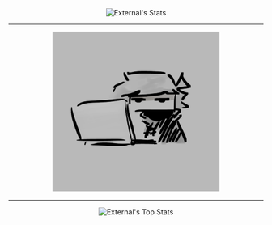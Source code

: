 <div align="center">
  <img alt="External's Stats" src="https://github-readme-stats.vercel.app/api?username=externalhost0&theme=maroongold&show_icons=true"/>
  <hr>
  <img alt="Not Me" src="./profileV1Me.png" style="width: 330px;"/>
  <hr>
  <img alt="External's Top Stats" src="https://github-readme-stats.vercel.app/api/top-langs/?username=externalhost0&layout=compact&theme=maroongold"/>
</div>

